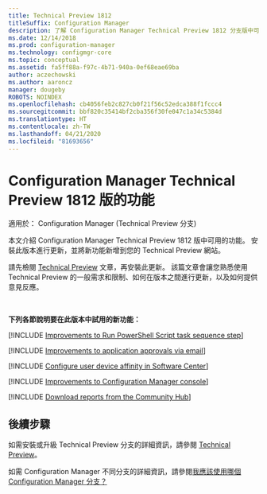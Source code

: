 ```yaml
---
title: Technical Preview 1812
titleSuffix: Configuration Manager
description: 了解 Configuration Manager Technical Preview 1812 分支版中可用的新功能。
ms.date: 12/14/2018
ms.prod: configuration-manager
ms.technology: configmgr-core
ms.topic: conceptual
ms.assetid: fa5ff88a-f97c-4b71-940a-0ef68eae69ba
author: aczechowski
ms.author: aaroncz
manager: dougeby
ROBOTS: NOINDEX
ms.openlocfilehash: cb4056feb2c827cb0f21f56c52edca388f1fccc4
ms.sourcegitcommit: bbf820c35414bf2cba356f30fe047c1a34c5384d
ms.translationtype: HT
ms.contentlocale: zh-TW
ms.lasthandoff: 04/21/2020
ms.locfileid: "81693656"
---
```

# <a name="capabilities-in-configuration-manager-technical-preview-version-1812"></a>Configuration Manager Technical Preview 1812 版的功能 

適用於：  Configuration Manager (Technical Preview 分支)

本文介紹 Configuration Manager Technical Preview 1812 版中可用的功能。 安裝此版本進行更新，並將新功能新增到您的 Technical Preview 網站。 

請先檢閱 [Technical Preview](technical-preview.md) 文章，再安裝此更新。 該篇文章會讓您熟悉使用 Technical Preview 的一般需求和限制、如何在版本之間進行更新，以及如何提供意見反應。     


<!--  Known Issues Template
## Known issues 

[!INCLUDE [known issue title](includes/known-issue-bugid.md)]

-->



<br>

**下列各節說明要在此版本中試用的新功能：**  

<!--fka 1359389-->
[!INCLUDE [Improvements to Run PowerShell Script task sequence step](includes/1812/3556028.md)]

[!INCLUDE [Improvements to application approvals via email](includes/1812/3594063.md)]

[!INCLUDE [Configure user device affinity in Software Center](includes/1812/3485366.md)]

[!INCLUDE [Improvements to Configuration Manager console](includes/1812/3594151.md)]

[!INCLUDE [Download reports from the Community Hub](includes/1812/3555936.md)]



## <a name="next-steps"></a>後續步驟

如需安裝或升級 Technical Preview 分支的詳細資訊，請參閱 [Technical Preview](technical-preview.md)。    

如需 Configuration Manager 不同分支的詳細資訊，請參閱[我應該使用哪個 Configuration Manager 分支？](../understand/which-branch-should-i-use.md)
